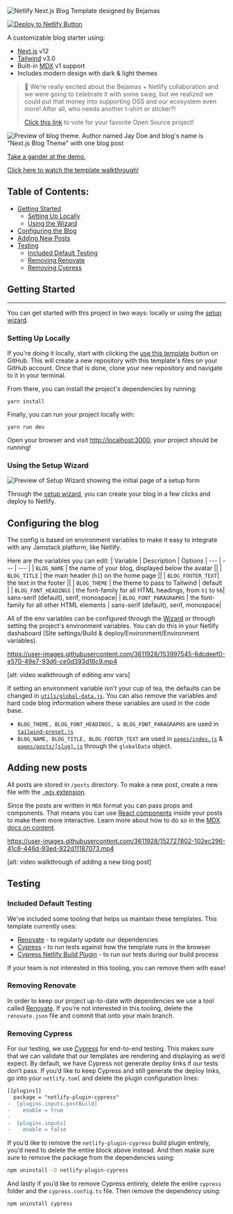 ![Netlify Next.js Blog Template designed by Bejamas](github-banner.svg)

[![Deploy to Netlify Button](https://www.netlify.com/img/deploy/button.svg)](https://app.netlify.com/start/deploy?repository=https://github.com/netlify-templates/nextjs-blog-theme)

A customizable blog starter using:

- [Next.js](https://github.com/vercel/next.js) v12
- [Tailwind](https://tailwindcss.com/) v3.0
- Built-in [MDX](https://mdxjs.com/) v1 support
- Includes modern design with dark & light themes

> 🎉 We’re really excited about the Bejamas + Netlify collaboration and we were going to celebrate it with some swag, but we realized we could put that money into supporting OSS and our ecosystem even more! After all, who needs another t-shirt or sticker?!
>
> [Click this link](https://oss-form.netlify.app/) to vote for your favorite Open Source project!

![Preview of blog theme. Author named Jay Doe and blog's name is "Next.js Blog Theme" with one blog post](nextjs-blog-theme-preview.png)

[Take a gander at the demo.](https://bejamas-nextjs-blog.netlify.app)

[Click here to watch the template walkthrough!](https://www.youtube.com/watch?v=63QZHs259dY)

## Table of Contents:

- [Getting Started](#getting-started)
  - [Setting Up Locally](#setting-up-locally)
  - [Using the Wizard](#using-the-setup-wizard)
- [Configuring the Blog](#configuring-the-blog)
- [Adding New Posts](#adding-new-posts)
- [Testing](#testing)
  - [Included Default Testing](#included-default-testing)
  - [Removing Renovate](#removing-renovate)
  - [Removing Cypress](#removing-cypress)

## Getting Started

---

You can get started with this project in two ways: locally or using the [setup wizard](https://nextjs-wizard.netlify.app/).

### Setting Up Locally

If you're doing it locally, start with clicking the [use this template](https://github.com/netlify-templates/nextjs-blog-theme/generate) button on GitHub. This will create a new repository with this template's files on your GitHub account. Once that is done, clone your new repository and navigate to it in your terminal.

From there, you can install the project's dependencies by running:

```shell
yarn install
```

Finally, you can run your project locally with:

```shell
yarn run dev
```

Open your browser and visit <http://localhost:3000>, your project should be running!

### Using the Setup Wizard

![Preview of Setup Wizard showing the initial page of a setup form](nextjs-setup-wizard.png)

Through the [setup wizard](https://nextjs-wizard.netlify.app/), you can create your blog in a few clicks and deploy to Netlify.

## Configuring the blog

The config is based on environment variables to make it easy to integrate with any Jamstack platform, like Netlify.

Here are the variables you can edit:
| Variable | Description | Options
| --- | --- | --- |
| `BLOG_NAME` | the name of your blog, displayed below the avatar ||
| `BLOG_TITLE` | the main header (`h1`) on the home page ||
| `BLOG_FOOTER_TEXT`| the text in the footer ||
| `BLOG_THEME` | the theme to pass to Tailwind | default |
| `BLOG_FONT_HEADINGS` | the font-family for all HTML headings, from `h1` to `h6`| sans-serif (default), serif, monospace|
| `BLOG_FONT_PARAGRAPHS` | the font-family for all other HTML elements | sans-serif (default), serif, monospace|

All of the env variables can be configured through the [Wizard](https://nextjs-wizard.netlify.app/) or through setting the project's environment variables. You can do this in your Netlify dashaboard (Site settings/Build & deploy/Environment/Environment variables).

https://user-images.githubusercontent.com/3611928/153997545-6dcdeef0-e570-49e7-93d6-ce0d393d16c9.mp4

[alt: video walkthrough of editing env vars]

If setting an environment variable isn't your cup of tea, the defaults can be changed in [`utils/global-data.js`](/utils/global-data.js). You can also remove the variables and hard code blog information where these variables are used in the code base.

- `BLOG_THEME, BLOG_FONT_HEADINGS, & BLOG_FONT_PARAGRAPHS` are used in [`tailwind-preset.js`](yartailwind-preset.js)
- `BLOG_NAME, BLOG_TITLE, BLOG_FOOTER_TEXT` are used in [`pages/index.js`](pages/index.js) & [`pages/posts/[slug].js`](pages/posts/[slug].js) through the `globalData` object.

## Adding new posts

All posts are stored in `/posts` directory. To make a new post, create a new file with the [`.mdx` extension](https://mdxjs.com/).

Since the posts are written in `MDX` format you can pass props and components. That means you can use [React components](https://reactjs.org/docs/components-and-props.html) inside your posts to make them more interactive. Learn more about how to do so in the [MDX docs on content](https://mdxjs.com/docs/using-mdx/#components).

https://user-images.githubusercontent.com/3611928/152727802-102ec296-41c8-446d-93ed-922d11187073.mp4

[alt: video walkthrough of adding a new blog post]

## Testing

### Included Default Testing

We’ve included some tooling that helps us maintain these templates. This template currently uses:

- [Renovate](https://www.mend.io/free-developer-tools/renovate/) - to regularly update our dependencies
- [Cypress](https://www.cypress.io/) - to run tests against how the template runs in the browser
- [Cypress Netlify Build Plugin](https://github.com/cypress-io/netlify-plugin-cypress) - to run our tests during our build process

If your team is not interested in this tooling, you can remove them with ease!

### Removing Renovate

In order to keep our project up-to-date with dependencies we use a tool called [Renovate](https://github.com/marketplace/renovate). If you’re not interested in this tooling, delete the `renovate.json` file and commit that onto your main branch.

### Removing Cypress

For our testing, we use [Cypress](https://www.cypress.io/) for end-to-end testing. This makes sure that we can validate that our templates are rendering and displaying as we’d expect. By default, we have Cypress not generate deploy links if our tests don’t pass. If you’d like to keep Cypress and still generate the deploy links, go into your `netlify.toml` and delete the plugin configuration lines:

```diff
[[plugins]]
  package = "netlify-plugin-cypress"
-  [plugins.inputs.postBuild]
-    enable = true
-
-  [plugins.inputs]
-    enable = false
```

If you’d like to remove the `netlify-plugin-cypress` build plugin entirely, you’d need to delete the entire block above instead. And then make sure sure to remove the package from the dependencies using:

```bash
npm uninstall -D netlify-plugin-cypress
```

And lastly if you’d like to remove Cypress entirely, delete the entire `cypress` folder and the `cypress.config.ts` file. Then remove the dependency using:

```bash
npm uninstall cypress
```
